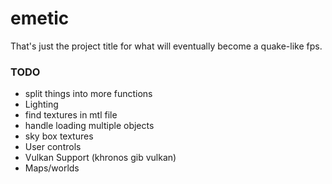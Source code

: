 # emetic
That's just the project title for what will eventually become a quake-like fps.

### TODO
* split things into more functions
* Lighting
* find textures in mtl file
* handle loading multiple objects
* sky box textures
* User controls
* Vulkan Support (khronos gib vulkan)
* Maps/worlds
